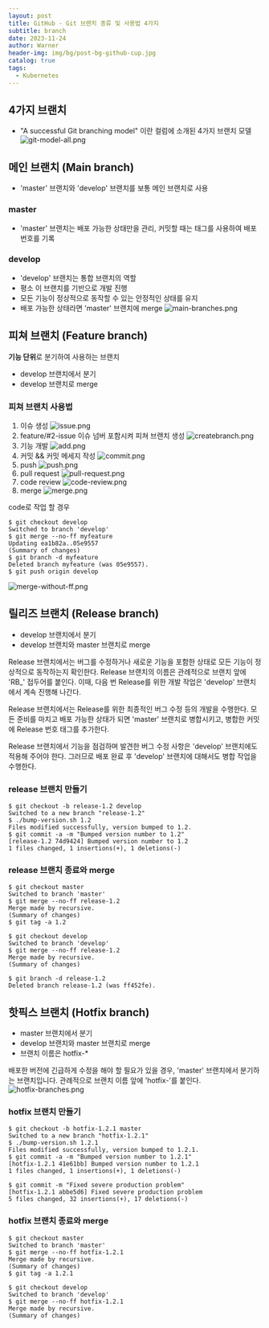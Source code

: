 ```yaml
---
layout: post
title: GitHub - Git 브랜치 종류 및 사용법 4가지
subtitle: branch
date: 2023-11-24
author: Warner
header-img: img/bg/post-bg-github-cup.jpg
catalog: true
tags:
  - Kubernetes
---
```


## 4가지 브랜치

- "A successful Git branching model" 이란 컬럼에 소개된 4가지 브랜치 모델
  ![git-model-all.png](/img/post/2023-11-24/git-model-all.png)

## 메인 브랜치 (Main branch)

- 'master' 브랜치와 'develop' 브랜치를 보통 메인 브랜치로 사용

### master

- 'master' 브랜치는 배포 가능한 상태만을 관리, 커밋할 때는 태그를 사용하여 배포 번호를 기록

### develop

- 'develop' 브랜치는 통합 브랜치의 역할
- 평소 이 브랜치를 기반으로 개발 진행
- 모든 기능이 정상적으로 동작할 수 있는 안정적인 상태를 유지
- 배포 가능한 상태라면 'master' 브랜치에 merge
  ![main-branches.png](/img/post/2023-11-24/main-branches.png)

## 피쳐 브랜치 (Feature branch)

**기능 단위**로 분기하여 사용하는 브랜치

- develop 브랜치에서 분기
- develop 브랜치로 merge

### 피쳐 브랜치 사용법

1. 이슈 생성
   ![issue.png](/img/post/2023-11-24/issue.png)
2. feature/#2-issue 이슈 넘버 포함시켜 피쳐 브랜치 생성
   ![createbranch.png](/img/post/2023-11-24/createbranch.png)
3. 기능 개발
   ![add.png](/img/post/2023-11-24/add.png)
4. 커밋 && 커밋 메세지 작성
   ![commit.png](/img/post/2023-11-24/commit.png)
5. push
   ![push.png](/img/post/2023-11-24/push.png)
6. pull request
   ![pull-request.png](/img/post/2023-11-24/pull-request.png)
7. code review
   ![code-review.png](/img/post/2023-11-24/code-review.png)
8. merge
   ![merge.png](/img/post/2023-11-24/merge.png)

code로 작업 할 경우

~~~git
$ git checkout develop
Switched to branch 'develop'
$ git merge --no-ff myfeature
Updating ea1b82a..05e9557
(Summary of changes)
$ git branch -d myfeature
Deleted branch myfeature (was 05e9557).
$ git push origin develop
~~~

![merge-without-ff.png](/img/post/2023-11-24/merge-without-ff.png)

## 릴리즈 브랜치 (Release branch)

- develop 브랜치에서 분기
- develop 브랜치와 master 브랜치로 merge

Release 브랜치에서는 버그를 수정하거나 새로운 기능을 포함한 상태로 모든 기능이 정상적으로 동작하는지 확인한다. Release 브랜치의 이름은 관례적으로 브랜치 앞에 'RB_' 접두어를 붙인다. 이때, 다음 번
Release를 위한 개발 작업은 'develop' 브랜치에서 계속 진행해 나간다.

Release 브랜치에서는 Release를 위한 최종적인 버그 수정 등의 개발을 수행한다. 모든 준비를 마치고 배포 가능한 상태가 되면 'master' 브랜치로 병합시키고, 병합한 커밋에 Release 번호 태그를
추가한다.

Release 브랜치에서 기능을 점검하며 발견한 버그 수정 사항은 'develop' 브랜치에도 적용해 주어야 한다. 그러므로 배포 완료 후 'develop' 브랜치에 대해서도 병합 작업을 수행한다.

### release 브랜치 만들기

~~~git
$ git checkout -b release-1.2 develop
Switched to a new branch "release-1.2"
$ ./bump-version.sh 1.2
Files modified successfully, version bumped to 1.2.
$ git commit -a -m "Bumped version number to 1.2"
[release-1.2 74d9424] Bumped version number to 1.2
1 files changed, 1 insertions(+), 1 deletions(-)
~~~

### release 브랜치 종료와 merge

~~~git
$ git checkout master
Switched to branch 'master'
$ git merge --no-ff release-1.2
Merge made by recursive.
(Summary of changes)
$ git tag -a 1.2
~~~

~~~git
$ git checkout develop
Switched to branch 'develop'
$ git merge --no-ff release-1.2
Merge made by recursive.
(Summary of changes)
~~~

~~~git
$ git branch -d release-1.2
Deleted branch release-1.2 (was ff452fe).
~~~

## 핫픽스 브랜치 (Hotfix branch)

- master 브랜치에서 분기
- develop 브랜치와 master 브랜치로 merge
- 브랜치 이름은 hotfix-*

배포한 버전에 긴급하게 수정을 해야 할 필요가 있을 경우, 'master' 브랜치에서 분기하는 브랜치입니다. 관례적으로 브랜치 이름 앞에 'hotfix-'를 붙인다.
![hotfix-branches.png](/img/post/2023-11-24/hotfix-branches.png)

### hotfix 브랜치 만들기

~~~git
$ git checkout -b hotfix-1.2.1 master
Switched to a new branch "hotfix-1.2.1"
$ ./bump-version.sh 1.2.1
Files modified successfully, version bumped to 1.2.1.
$ git commit -a -m "Bumped version number to 1.2.1"
[hotfix-1.2.1 41e61bb] Bumped version number to 1.2.1
1 files changed, 1 insertions(+), 1 deletions(-)
~~~

~~~git
$ git commit -m "Fixed severe production problem"
[hotfix-1.2.1 abbe5d6] Fixed severe production problem
5 files changed, 32 insertions(+), 17 deletions(-)
~~~

### hotfix 브랜치 종료와 merge

~~~git
$ git checkout master
Switched to branch 'master'
$ git merge --no-ff hotfix-1.2.1
Merge made by recursive.
(Summary of changes)
$ git tag -a 1.2.1
~~~

~~~git
$ git checkout develop
Switched to branch 'develop'
$ git merge --no-ff hotfix-1.2.1
Merge made by recursive.
(Summary of changes)
~~~